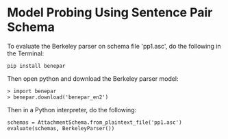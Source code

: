 # Model Probing Using Sentence Pair Schema

To evaluate the Berkeley parser on schema file 'pp1.asc', do the following
in the Terminal:

    pip install benepar

Then open python and download the Berkeley parser model:

    > import benepar
    > benepar.download('benepar_en2')

Then in a Python interpreter, do the following:

    schemas = AttachmentSchema.from_plaintext_file('pp1.asc')
    evaluate(schemas, BerkeleyParser())        


    